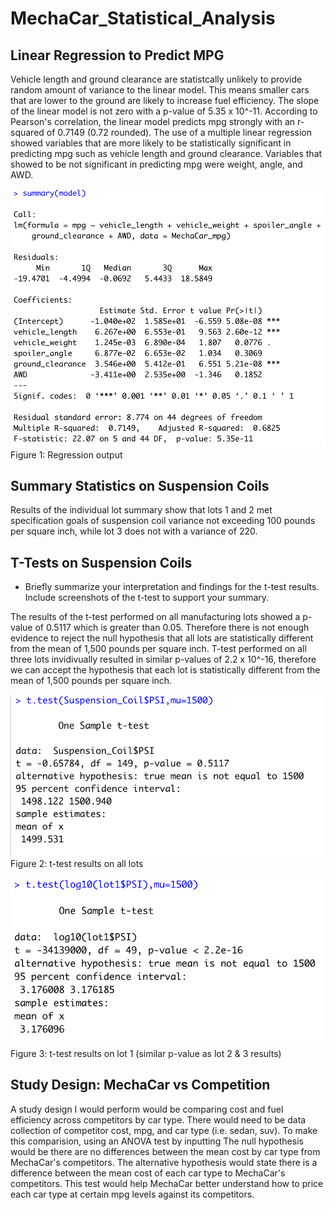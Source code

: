 # MechaCar_Statistical_Analysis

## Linear Regression to Predict MPG

Vehicle length and ground clearance are statistcally unlikely to provide random amount of variance to the linear model. This means smaller cars that are lower to the ground are likely to increase fuel efficiency. The slope of the linear model is not zero with a p-value of 5.35 x 10^-11. According to Pearson's correlation, the linear model predicts mpg strongly with an r-squared of 0.7149 (0.72 rounded). The use of a multiple linear regression showed variables that are more likely to be statistically significant in predicting mpg such as vehicle length and ground clearance. Variables that showed to be not significant in predicting mpg were weight, angle, and AWD.

![img_1](https://github.com/jmasurovsky/MechaCar_Statistical_Analysis/blob/main/Images/regressionOutput.png)
Figure 1: Regression output


## Summary Statistics on Suspension Coils

Results of the individual lot summary show that lots 1 and 2 met specification goals of suspension coil variance not exceeding 100 pounds per square inch, while lot 3 does not with a variance of 220. 

## T-Tests on Suspension Coils

- Briefly summarize your interpretation and findings for the t-test results. Include screenshots of the t-test to support your summary.

The results of the t-test performed on all manufacturing lots showed a p-value of 0.5117 which is greater than 0.05. Therefore there is not enough evidence to reject the null hypothesis that all lots are statistically different from the mean of 1,500 pounds per square inch. T-test performed on all three lots invidivually resulted in similar p-values of 2.2 x 10^-16, therefore we can accept the hypothesis that each lot is statistically different from the mean of 1,500 pounds per square inch.

![img_2](https://github.com/jmasurovsky/MechaCar_Statistical_Analysis/blob/main/Images/t-test_allLots.png)
Figure 2: t-test results on all lots

![img_3](https://github.com/jmasurovsky/MechaCar_Statistical_Analysis/blob/main/Images/t-test_lot1.png)
Figure 3: t-test results on lot 1 (similar p-value as lot 2 & 3 results)

## Study Design: MechaCar vs Competition

A study design I would perform would be comparing cost and fuel efficiency across competitors by car type. There would need to be data collection of competitor cost, mpg, and car type (i.e. sedan, suv). To make this comparision, using an ANOVA test by inputting  The null hypothesis would be there are no differences between the mean cost by car type from MechaCar's competitors. The alternative hypothesis would state there is a difference between the mean cost of each car type to MechaCar's competitors. This test would help MechaCar better understand how to price each car type at certain mpg levels against its competitors.
